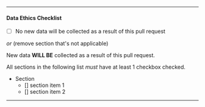 ***


#### Data Ethics Checklist

- [ ] No new data will be collected as a result of this pull request

*or* (remove section that's not applicable)

New data **WILL BE** collected as a result of this pull request.

All sections in the following list *must* have at least 1 checkbox checked.

- Section
  - [] section item 1
  - [] section item 2


***
